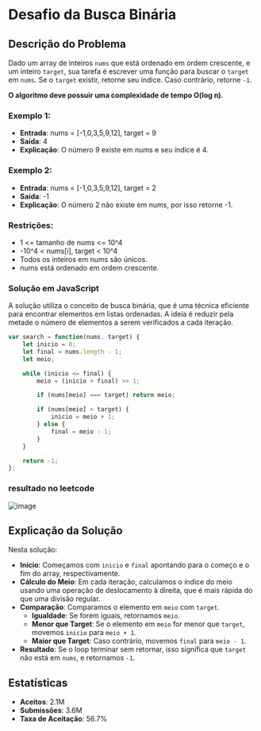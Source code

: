 # Desafio da Busca Binária

## Descrição do Problema

Dado um array de inteiros `nums` que está ordenado em ordem crescente, e um inteiro `target`, sua tarefa é escrever uma função para buscar o `target` em `nums`. Se o `target` existir, retorne seu índice. Caso contrário, retorne `-1`.

**O algoritmo deve possuir uma complexidade de tempo O(log n).**

### Exemplo 1:

- **Entrada**: nums = [-1,0,3,5,9,12], target = 9
- **Saída**: 4
- **Explicação**: O número 9 existe em nums e seu índice é 4.

### Exemplo 2:

- **Entrada**: nums = [-1,0,3,5,9,12], target = 2
- **Saída**: -1
- **Explicação**: O número 2 não existe em nums, por isso retorne -1.

### Restrições:

- 1 <= tamanho de nums <= 10^4
- -10^4 < nums[i], target < 10^4
- Todos os inteiros em nums são únicos.
- nums está ordenado em ordem crescente.

### Solução em JavaScript

A solução utiliza o conceito de busca binária, que é uma técnica eficiente para encontrar elementos em listas ordenadas. A ideia é reduzir pela metade o número de elementos a serem verificados a cada iteração.

```javascript
var search = function(nums, target) {
    let inicio = 0;
    let final = nums.length - 1;
    let meio;

    while (inicio <= final) {
        meio = (inicio + final) >> 1;

        if (nums[meio] === target) return meio;

        if (nums[meio] < target) {
            inicio = meio + 1;
        } else {
            final = meio - 1;
        }
    }

    return -1;
};
```
### resultado no leetcode
![image](https://github.com/ArthurBernardoDev/algoritmos/assets/58444730/a6dc194c-e018-4484-af19-10e0588c26e6)


## Explicação da Solução

Nesta solução:

- **Início**: Começamos com `inicio` e `final` apontando para o começo e o fim do array, respectivamente.
- **Cálculo do Meio**: Em cada iteração, calculamos o índice do meio usando uma operação de deslocamento à direita, que é mais rápida do que uma divisão regular.
- **Comparação**: Comparamos o elemento em `meio` com `target`.
  - **Igualdade**: Se forem iguais, retornamos `meio`.
  - **Menor que Target**: Se o elemento em `meio` for menor que `target`, movemos `inicio` para `meio + 1`.
  - **Maior que Target**: Caso contrário, movemos `final` para `meio - 1`.
- **Resultado**: Se o loop terminar sem retornar, isso significa que `target` não está em `nums`, e retornamos `-1`.

## Estatísticas

- **Aceitos**: 2.1M
- **Submissões**: 3.6M
- **Taxa de Aceitação**: 56.7%

